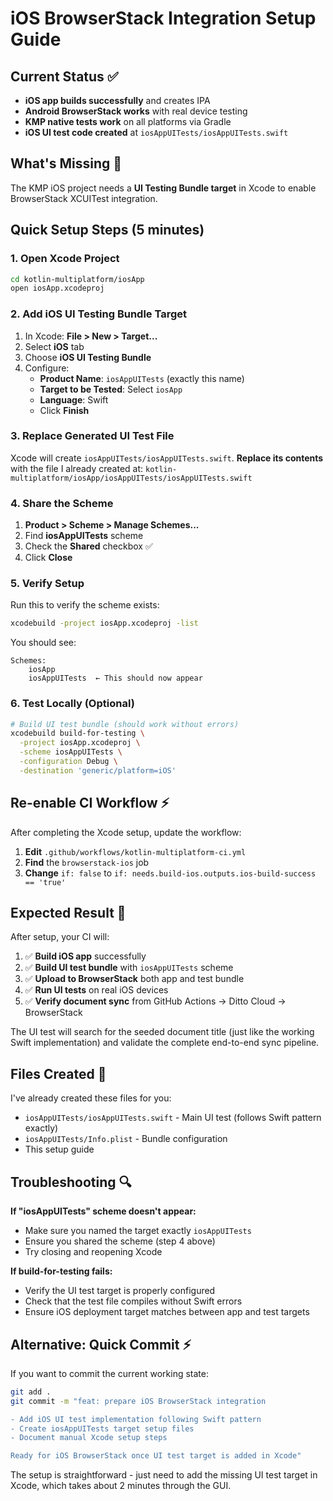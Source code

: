 # iOS BrowserStack Integration Setup Guide

## Current Status ✅
- **iOS app builds successfully** and creates IPA 
- **Android BrowserStack works** with real device testing
- **KMP native tests work** on all platforms via Gradle  
- **iOS UI test code created** at `iosAppUITests/iosAppUITests.swift`

## What's Missing 🔧
The KMP iOS project needs a **UI Testing Bundle target** in Xcode to enable BrowserStack XCUITest integration.

## Quick Setup Steps (5 minutes)

### 1. Open Xcode Project
```bash
cd kotlin-multiplatform/iosApp
open iosApp.xcodeproj
```

### 2. Add iOS UI Testing Bundle Target
1. In Xcode: **File > New > Target...**
2. Select **iOS** tab
3. Choose **iOS UI Testing Bundle**
4. Configure:
   - **Product Name**: `iosAppUITests` (exactly this name)
   - **Target to be Tested**: Select `iosApp`
   - **Language**: Swift
   - Click **Finish**

### 3. Replace Generated UI Test File
Xcode will create `iosAppUITests/iosAppUITests.swift`. 
**Replace its contents** with the file I already created at:
`kotlin-multiplatform/iosApp/iosAppUITests/iosAppUITests.swift`

### 4. Share the Scheme
1. **Product > Scheme > Manage Schemes...**
2. Find **iosAppUITests** scheme
3. Check the **Shared** checkbox ✅
4. Click **Close**

### 5. Verify Setup
Run this to verify the scheme exists:
```bash
xcodebuild -project iosApp.xcodeproj -list
```

You should see:
```
Schemes:
    iosApp
    iosAppUITests  ← This should now appear
```

### 6. Test Locally (Optional)
```bash
# Build UI test bundle (should work without errors)
xcodebuild build-for-testing \
  -project iosApp.xcodeproj \
  -scheme iosAppUITests \
  -configuration Debug \
  -destination 'generic/platform=iOS'
```

## Re-enable CI Workflow ⚡

After completing the Xcode setup, update the workflow:

1. **Edit** `.github/workflows/kotlin-multiplatform-ci.yml`
2. **Find** the `browserstack-ios` job  
3. **Change** `if: false` to `if: needs.build-ios.outputs.ios-build-success == 'true'`

## Expected Result 🎯

After setup, your CI will:

1. ✅ **Build iOS app** successfully  
2. ✅ **Build UI test bundle** with `iosAppUITests` scheme
3. ✅ **Upload to BrowserStack** both app and test bundle
4. ✅ **Run UI tests** on real iOS devices
5. ✅ **Verify document sync** from GitHub Actions → Ditto Cloud → BrowserStack

The UI test will search for the seeded document title (just like the working Swift implementation) and validate the complete end-to-end sync pipeline.

## Files Created 📁

I've already created these files for you:

- `iosAppUITests/iosAppUITests.swift` - Main UI test (follows Swift pattern exactly)  
- `iosAppUITests/Info.plist` - Bundle configuration
- This setup guide

## Troubleshooting 🔍

**If "iosAppUITests" scheme doesn't appear:**
- Make sure you named the target exactly `iosAppUITests`
- Ensure you shared the scheme (step 4 above)
- Try closing and reopening Xcode

**If build-for-testing fails:**
- Verify the UI test target is properly configured 
- Check that the test file compiles without Swift errors
- Ensure iOS deployment target matches between app and test targets

## Alternative: Quick Commit ⚡

If you want to commit the current working state:

```bash
git add .
git commit -m "feat: prepare iOS BrowserStack integration

- Add iOS UI test implementation following Swift pattern
- Create iosAppUITests target setup files  
- Document manual Xcode setup steps

Ready for iOS BrowserStack once UI test target is added in Xcode"
```

The setup is straightforward - just need to add the missing UI test target in Xcode, which takes about 2 minutes through the GUI.